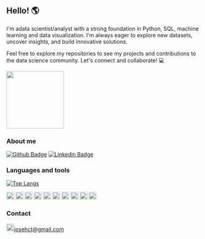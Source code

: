 ## Hello! :earth_americas:

I'm adata scientist/analyst with a strong foundation in Python, SQL, machine learning and data visualization. I'm always eager to explore new datasets, uncover insights, and build innovative solutions.

Feel free to explore my repositories to see my projects and contributions to the data science community. Let's connect and collaborate! :computer:

<img src=https://github.com/TheDudeThatCode/TheDudeThatCode/blob/master/Assets/Designer.gif width="150">

### About me
[![Github Badge](https://img.shields.io/badge/-Github-000?style=flat-square&logo=Github&logoColor=white&link=https://github.com/jhteles)](https://github.com/jhteles)
[![Linkedin Badge](https://img.shields.io/badge/-LinkedIn-blue?style=flat-square&logo=Linkedin&logoColor=white&link=https://www.linkedin.com/in/jos%C3%A9-teles-908b7998/)](https://www.linkedin.com/in/jos%C3%A9-teles-908b7998/)

### Languages and tools
[![Top Langs](https://github-readme-stats.vercel.app/api/top-langs/?username=jhteles)](https://github.com/jhteles/github-readme-stats)

<code><img height="20" src="https://img.shields.io/badge/Python-3776AB?style=for-the-badge&logo=python&logoColor=white"></code>
<code><img height="20" src="https://img.shields.io/badge/C-00599C?style=for-the-badge&logo=c&logoColor=white"></code>
<code><img height="20" src="https://img.shields.io/badge/C%2B%2B-00599C?style=for-the-badge&logo=c%2B%2B&logoColor=white"></code>
<code><img height="20" src="https://img.shields.io/badge/Java-ED8B00?style=for-the-badge&logo=java&logoColor=white"></code>
<code><img height="20" src="https://img.shields.io/badge/MySQL-00000F?style=for-the-badge&logo=mysql&logoColor=white"></code>
<code><img height="20" src="https://img.shields.io/badge/PostgreSQL-316192?style=for-the-badge&logo=postgresql&logoColor=white"></code>
<code><img height="20" src="https://img.shields.io/badge/Spring_Boot-F2F4F9?style=for-the-badge&logo=spring-boot"></code>
<code><img height="20" src="https://img.shields.io/badge/Spring-6DB33F?style=for-the-badge&logo=spring&logoColor=white"></code>
<code><img height="20" src="https://img.shields.io/badge/Heroku-430098?style=for-the-badge&logo=heroku&logoColor=white"></code>
<code><img height="20" src="https://img.shields.io/badge/Linux-FCC624?style=for-the-badge&logo=linux&logoColor=black"></code>

### Contact
<code><img height="20" src="https://img.shields.io/badge/Gmail-D14836?style=for-the-badge&logo=gmail&logoColor=white"></code>josehct@gmail.com

<!--
**jhteles/jhteles** is a ✨ _special_ ✨ repository because its `README.md` (this file) appears on your GitHub profile.

Here are some ideas to get you started:

- 🔭 I’m currently working on ...
- 🌱 I’m currently learning ...
- 👯 I’m looking to collaborate on ...
- 🤔 I’m looking for help with ...
- 💬 Ask me about ...
- 📫 How to reach me: ...
- 😄 Pronouns: ...
- ⚡ Fun fact: ...
-->
